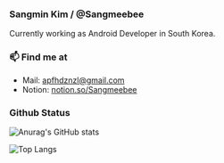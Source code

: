 ### Sangmin Kim / @Sangmeebee

Currently working as Android Developer in South Korea.

### 📫  Find me at

-   Mail: [apfhdznzl@gmail.com](mailto:apfhdznzl@gmail.com)
-   Notion: [notion.so/Sangmeebee](https://www.notion.so/8019ca4180314254af5aadd291154508)

### Github Status
![Anurag's GitHub stats](https://github-readme-stats.vercel.app/api?username=Sangmeebee&show_icons=true&count_private=true)

![Top Langs](https://github-readme-stats.vercel.app/api/top-langs/?username=Sangmeebee&layout=compact&count_private=true)
